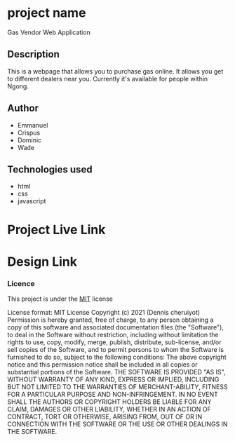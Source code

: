 # project name
Gas Vendor Web Application

## Description
This is a webpage that allows you to purchase gas online. It allows you get to different dealers near you. Currently it's available for people within Ngong.
## Author
* Emmanuel 
* Crispus 
* Dominic
* Wade

## Technologies used
* html
* css
* javascript

# Project Live Link

# Design Link

### Licence
This project is under the [MIT](LICENSE) license

License format:
MIT License
Copyright (c) 2021 (Dennis cheruiyot)
Permission is hereby granted, free of charge, to any person obtaining a copy
of this software and associated documentation files (the "Software"), to deal
in the Software without restriction, including without limitation the rights
to use, copy, modify, merge, publish, distribute, sub-license, and/or sell
copies of the Software, and to permit persons to whom the Software is
furnished to do so, subject to the following conditions:
The above copyright notice and this permission notice shall be included in all
copies or substantial portions of the Software.
THE SOFTWARE IS PROVIDED "AS IS", WITHOUT WARRANTY OF ANY KIND, EXPRESS OR
IMPLIED, INCLUDING BUT NOT LIMITED TO THE WARRANTIES OF MERCHANT-ABILITY,
FITNESS FOR A PARTICULAR PURPOSE AND NON-INFRINGEMENT. IN NO EVENT SHALL THE
AUTHORS OR COPYRIGHT HOLDERS BE LIABLE FOR ANY CLAIM, DAMAGES OR OTHER
LIABILITY, WHETHER IN AN ACTION OF CONTRACT, TORT OR OTHERWISE, ARISING FROM,
OUT OF OR IN CONNECTION WITH THE SOFTWARE OR THE USE OR OTHER DEALINGS IN THE
SOFTWARE.

